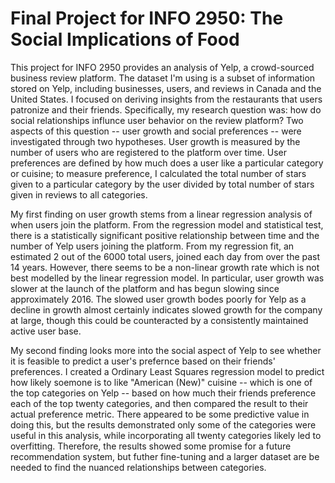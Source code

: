 # Final Project for INFO 2950: The Social Implications of Food

This project for INFO 2950 provides an analysis of Yelp, a crowd-sourced business review platform. The dataset I'm using is a subset of information stored on Yelp, including businesses, users, and reviews in Canada and the United States. I focused on deriving insights from the restaurants that users patronize and their friends. Specifically, my research question was: how do social relationships influnce user behavior on the review platform? Two aspects of this question -- user growth and social preferences -- were investigated through two hypotheses. User growth is measured by the number of users who are registered to the platform over time. User preferences are defined by how much does a user like a particular category or cuisine; to measure preference, I calculated the total number of stars given to a particular category by the user divided by total number of stars given in reviews to all categories. 

My first finding on user growth stems from a linear regression analysis of when users join the platform. From the regression model and statistical test, there is a statistically significant positive relationship between time and the number of Yelp users joining the platform. From my regression fit, an estimated 2 out of the 6000 total users, joined each day from over the past 14 years. However, there seems to be a non-linear growth rate which is not best modelled by the linear regression model. In particular, user growth was slower at the launch of the platform and has begun slowing since approximately 2016. The slowed user growth bodes poorly for Yelp as a decline in growth almost certainly indicates slowed growth for the company at large, though this could be counteracted by a consistently maintained active user base. 

My second finding looks more into the social aspect of Yelp to see whether it is feasible to predict a user's prefernce based on their friends' preferences. I created a Ordinary Least Squares regression model to predict how likely soemone is to like "American (New)" cuisine -- which is one of the top categories on Yelp -- based on how much their friends preference each of the top twenty categories, and then compared the result to their actual preference metric. There appeared to be some predictive value in doing this, but the results demonstrated only some of the categories were useful in this analysis, while incorporating all twenty categories likely led to overfitting. Therefore, the results showed some promise for a future recommendation system, but futher fine-tuning and a larger dataset are be needed to find the nuanced relationships between categories.  
